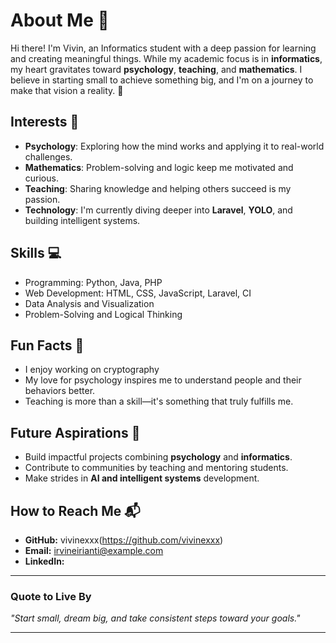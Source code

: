 # About Me 👋

Hi there! I'm Vivin, an Informatics student with a deep passion for learning and creating meaningful things. While my academic focus is in **informatics**, my heart gravitates toward **psychology**, **teaching**, and **mathematics**. I believe in starting small to achieve something big, and I'm on a journey to make that vision a reality. 🚀

## Interests 🌱
- **Psychology**: Exploring how the mind works and applying it to real-world challenges.
- **Mathematics**: Problem-solving and logic keep me motivated and curious.
- **Teaching**: Sharing knowledge and helping others succeed is my passion.
- **Technology**: I'm currently diving deeper into **Laravel**, **YOLO**, and building intelligent systems.

## Skills 💻
- Programming: Python, Java, PHP
- Web Development: HTML, CSS, JavaScript, Laravel, CI
- Data Analysis and Visualization
- Problem-Solving and Logical Thinking

## Fun Facts 🌟
- I enjoy working on cryptography
- My love for psychology inspires me to understand people and their behaviors better.
- Teaching is more than a skill—it's something that truly fulfills me.

## Future Aspirations 🌟
- Build impactful projects combining **psychology** and **informatics**.
- Contribute to communities by teaching and mentoring students.
- Make strides in **AI and intelligent systems** development.

## How to Reach Me 📬
- **GitHub:** vivinexxx(https://github.com/vivinexxx)
- **Email:** irvineirianti@example.com
- **LinkedIn:** 

---

### Quote to Live By
*"Start small, dream big, and take consistent steps toward your goals."*

---

<!---
vivinexxx/vivinexxx is a ✨ special ✨ repository because its `README.md` (this file) appears on your GitHub profile.
You can click the Preview link to take a look at your changes.
--->
